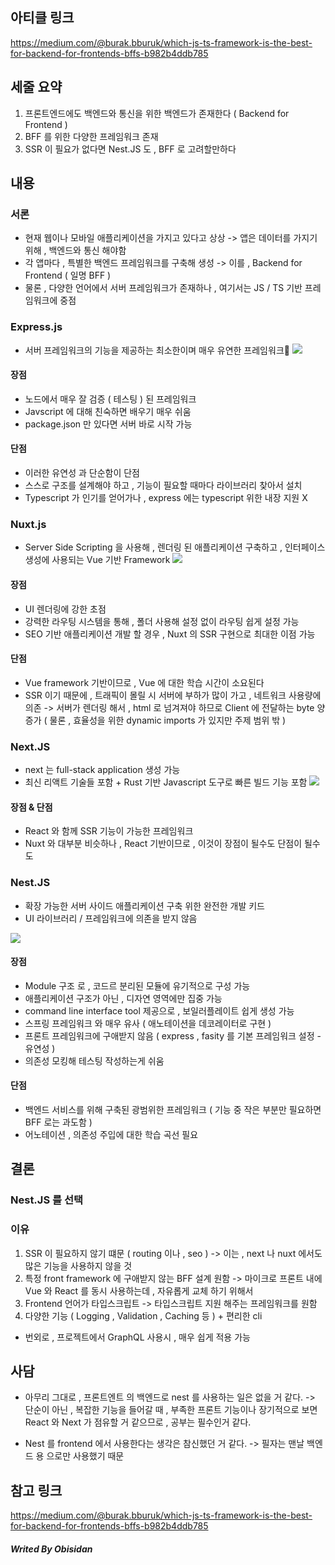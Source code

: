 ## 아티클 링크

https://medium.com/@burak.bburuk/which-js-ts-framework-is-the-best-for-backend-for-frontends-bffs-b982b4ddb785
## 세줄 요약

1. 프론트엔드에도 백엔드와 통신을 위한 백엔드가 존재한다 ( Backend for Frontend )
2. BFF 를 위한 다양한 프레임워크 존재
3. SSR 이 필요가 없다면 Nest.JS 도 , BFF 로 고려할만하다

## 내용

### 서론

- 현재 웹이나 모바일 애플리케이션을 가지고 있다고 상상
	-> 앱은 데이터를 가지기 위해 , 백엔드와 통신 해야함
- 각 앱마다 , 특별한 백엔드 프레임워크를 구축해 생성
	-> 이를 , Backend for Frontend ( 일명 BFF )
- 물론 , 다양한 언어에서 서버 프레임워크가 존재하나 , 여기서는 JS / TS 기반 프레임워크에 중점
### Express.js

- 서버 프레임워크의 기능을 제공하는 최소한이며 매우 유연한 프레임워크
![](https://i.imgur.com/lD7isbA.png)


#### 장점

- 노드에서 매우 잘 검증 ( 테스팅 ) 된 프레임워크
- Javscript 에 대해 친숙하면 배우기 매우 쉬움
- package.json 만 있다면 서버 바로 시작 가능

#### 단점

- 이러한 유연성 과 단순함이 단점
- 스스로 구조를 설계해야 하고 , 기능이 필요할 때마다 라이브러리 찾아서 설치
- Typescript 가 인기를 얻어가나 , express 에는 typescript 위한 내장 지원 X

### Nuxt.js

- Server Side Scripting 을 사용해 , 렌더링 된 애플리케이션 구축하고 , 인터페이스 생성에 사용되는 Vue 기반 Framework
![](https://i.imgur.com/hBBjybi.png)

#### 장점

- UI 렌더링에 강한 초점
- 강력한 라우팅 시스템을 통해 , 폴더 사용해 설정 없이 라우팅 쉽게 설정 가능
- SEO 기반 애플리케이션 개발 할 경우 , Nuxt 의 SSR 구현으로 최대한 이점 가능

#### 단점
- Vue framework 기반이므로 , Vue 에 대한 학습 시간이 소요된다
- SSR 이기 때문에 , 트래픽이 몰릴 시 서버에 부하가 많이 가고 , 네트워크 사용량에 의존
	-> 서버가 렌더링 해서 , html 로 넘겨져야 하므로 Client 에 전달하는 byte 양 증가
	( 물론 , 효율성을 위한 dynamic imports 가 있지만 주제 범위 밖 )

### Next.JS

- next 는 full-stack application 생성 가능
- 최신 리액트 기술들 포함 + Rust 기반 Javascript 도구로 빠른 빌드 기능 포함
![](https://i.imgur.com/VoC8igt.png)

#### 장점 & 단점

- React 와 함께 SSR 기능이 가능한 프레임워크
- Nuxt 와 대부분 비슷하나 , React 기반이므로 , 이것이 장점이 될수도 단점이 될수도
### Nest.JS

- 확장 가능한 서버 사이드 애플리케이션 구축 위한 완전한 개발 키드
- UI 라이브러리 / 프레임워크에 의존을 받지 않음

![](https://i.imgur.com/o49tdmE.png)

#### 장점

- Module 구조 로 , 코드르 분리된 모듈에 유기적으로 구성 가능
- 애플리케이션 구조가 아닌 , 디자연 영역에만 집중 가능
- command line interface tool 제공으로 , 보일러플레이트 쉽게 생성 가능
- 스프링 프레임워크 와 매우 유사 ( 애노테이션을 데코레이터로 구현 )
- 프론트 프레임워크에 구애받지 않음 ( express , fasity 를 기본 프레임워크 설정 - 유연성 )
- 의존성 모킹해 테스팅 작성하는게 쉬움

#### 단점

- 백엔드 서비스를 위해 구축된 광범위한 프레임워크 ( 기능 중 작은 부분만 필요하면 BFF 로는 과도함 )
- 어노테이션 , 의존성 주입에 대한 학습 곡선 필요
## 결론

### Nest.JS 를 선택
### 이유
1. SSR 이 필요하지 않기 떄문 ( routing 이나 , seo )
	-> 이는 , next 나 nuxt 에서도 많은 기능을 사용하지 않을 것
2. 특정 front framework 에 구애받지 않는 BFF 설계 원함
	-> 마이크로 프론트 내에 Vue 와 React 를 동시 사용하는데 , 자유롭게 교체 하기 위해서
3. Frontend 언어가 타입스크립트
	-> 타입스크립트 지원 해주는 프레임워크를 원함
4. 다양한 기능 ( Logging , Validation , Caching 등 ) + 편리한 cli

- 번외로 , 프로젝트에서 GraphQL 사용시 , 매우 쉽게 적용 가능

## 사담

- 아무리 그대로 , 프론트엔트 의 백엔드로 nest 를 사용하는 일은 없을 거 같다.
	-> 단순이 아닌 , 복잡한 기능을 들어갈 때 , 부족한 프론트 기능이나 장기적으로 보면 React 와 Next 가 점유할 거 같으므로 , 공부는 필수인거 같다.

- Nest 를 frontend 에서 사용한다는 생각은 참신했던 거 같다.
	-> 필자는 맨날 백엔드 용 으로만 사용했기 때문

## 참고 링크

https://medium.com/@burak.bburuk/which-js-ts-framework-is-the-best-for-backend-for-frontends-bffs-b982b4ddb785


##### Writed By Obisidan